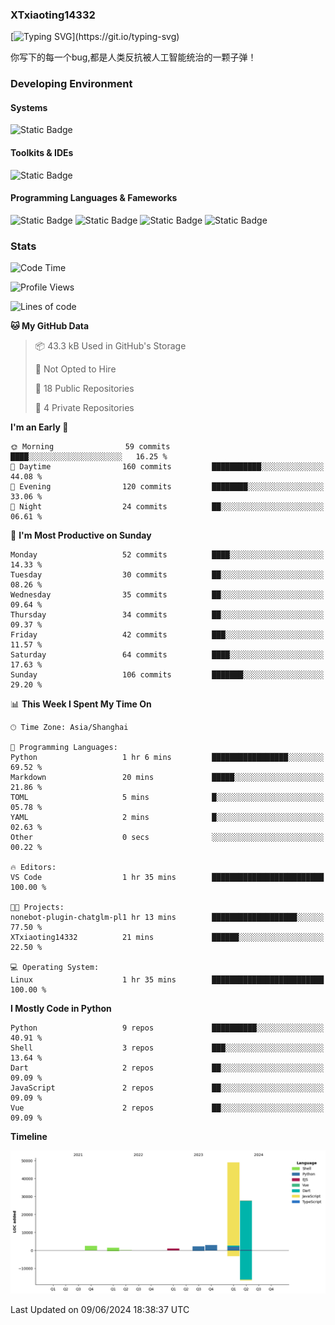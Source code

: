 ### XTxiaoting14332

[![Typing SVG](https://readme-typing-svg.herokuapp.com?font=JetBrians+Mono&pause=1000&random=false&width=435&lines=Hello+World!)](https://git.io/typing-svg)

你写下的每一个bug,都是人类反抗被人工智能统治的一颗子弹！

### Developing Environment

#### Systems

![Static Badge](https://img.shields.io/badge/Ubuntu-%20?style=flat-square&logo=ubuntu&logoColor=white&color=E34F26)

#### Toolkits & IDEs

![Static Badge](https://img.shields.io/badge/Visual%20Studio%20Code-%20?style=flat-square&logo=visualstudiocode&logoColor=white&color=blue)

#### Programming Languages & Fameworks

![Static Badge](https://img.shields.io/badge/Dart-%20?style=flat-square&logo=dart&logoColor=white&color=0175C2)
![Static Badge](https://img.shields.io/badge/Flutter-%20?style=flat-square&logo=flutter&logoColor=white&color=02569B)
![Static Badge](https://img.shields.io/badge/Python-%20?style=flat-square&logo=python&logoColor=white&color=E7A781)
![Static Badge](https://img.shields.io/badge/Bash%20Shell-%20?style=flat-square&logo=shell&logoColor=white&color=49D868)

### Stats

<!--START_SECTION:waka-->
![Code Time](http://img.shields.io/badge/Code%20Time-1%20hr%2035%20mins-blue)

![Profile Views](http://img.shields.io/badge/Profile%20Views-32-blue)

![Lines of code](https://img.shields.io/badge/From%20Hello%20World%20I%27ve%20Written-87.1%20thousand%20lines%20of%20code-blue)

**🐱 My GitHub Data** 

> 📦 43.3 kB Used in GitHub's Storage 
 > 
> 🚫 Not Opted to Hire
 > 
> 📜 18 Public Repositories 
 > 
> 🔑 4 Private Repositories 
 > 
**I'm an Early 🐤** 

```text
🌞 Morning                59 commits          ████░░░░░░░░░░░░░░░░░░░░░   16.25 % 
🌆 Daytime                160 commits         ███████████░░░░░░░░░░░░░░   44.08 % 
🌃 Evening                120 commits         ████████░░░░░░░░░░░░░░░░░   33.06 % 
🌙 Night                  24 commits          ██░░░░░░░░░░░░░░░░░░░░░░░   06.61 % 
```
📅 **I'm Most Productive on Sunday** 

```text
Monday                   52 commits          ████░░░░░░░░░░░░░░░░░░░░░   14.33 % 
Tuesday                  30 commits          ██░░░░░░░░░░░░░░░░░░░░░░░   08.26 % 
Wednesday                35 commits          ██░░░░░░░░░░░░░░░░░░░░░░░   09.64 % 
Thursday                 34 commits          ██░░░░░░░░░░░░░░░░░░░░░░░   09.37 % 
Friday                   42 commits          ███░░░░░░░░░░░░░░░░░░░░░░   11.57 % 
Saturday                 64 commits          ████░░░░░░░░░░░░░░░░░░░░░   17.63 % 
Sunday                   106 commits         ███████░░░░░░░░░░░░░░░░░░   29.20 % 
```


📊 **This Week I Spent My Time On** 

```text
🕑︎ Time Zone: Asia/Shanghai

💬 Programming Languages: 
Python                   1 hr 6 mins         █████████████████░░░░░░░░   69.52 % 
Markdown                 20 mins             █████░░░░░░░░░░░░░░░░░░░░   21.86 % 
TOML                     5 mins              █░░░░░░░░░░░░░░░░░░░░░░░░   05.78 % 
YAML                     2 mins              █░░░░░░░░░░░░░░░░░░░░░░░░   02.63 % 
Other                    0 secs              ░░░░░░░░░░░░░░░░░░░░░░░░░   00.22 % 

🔥 Editors: 
VS Code                  1 hr 35 mins        █████████████████████████   100.00 % 

🐱‍💻 Projects: 
nonebot-plugin-chatglm-pl1 hr 13 mins        ███████████████████░░░░░░   77.50 % 
XTxiaoting14332          21 mins             ██████░░░░░░░░░░░░░░░░░░░   22.50 % 

💻 Operating System: 
Linux                    1 hr 35 mins        █████████████████████████   100.00 % 
```

**I Mostly Code in Python** 

```text
Python                   9 repos             ██████████░░░░░░░░░░░░░░░   40.91 % 
Shell                    3 repos             ███░░░░░░░░░░░░░░░░░░░░░░   13.64 % 
Dart                     2 repos             ██░░░░░░░░░░░░░░░░░░░░░░░   09.09 % 
JavaScript               2 repos             ██░░░░░░░░░░░░░░░░░░░░░░░   09.09 % 
Vue                      2 repos             ██░░░░░░░░░░░░░░░░░░░░░░░   09.09 % 
```



**Timeline**

![Lines of Code chart](https://raw.githubusercontent.com/XTxiaoting14332/XTxiaoting14332/main/assets/bar_graph.png)


 Last Updated on 09/06/2024 18:38:37 UTC
<!--END_SECTION:waka-->